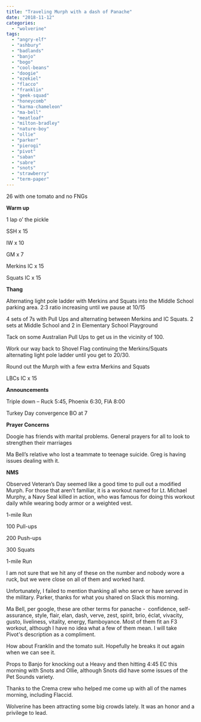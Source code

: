 ```yaml
---
title: "Traveling Murph with a dash of Panache"
date: "2018-11-12"
categories: 
  - "wolverine"
tags: 
  - "angry-elf"
  - "ashbury"
  - "badlands"
  - "banjo"
  - "bogo"
  - "cool-beans"
  - "doogie"
  - "ezekiel"
  - "flacco"
  - "franklin"
  - "geek-squad"
  - "honeycomb"
  - "karma-chameleon"
  - "ma-bell"
  - "meatloaf"
  - "milton-bradley"
  - "nature-boy"
  - "ollie"
  - "parker"
  - "pierogi"
  - "pivot"
  - "saban"
  - "sabre"
  - "snots"
  - "strawberry"
  - "term-paper"
---
```


26 with one tomato and no FNGs

**Warm up**

1 lap o’ the pickle

SSH x 15

IW x 10

GM x 7

Merkins IC x 15

Squats IC x 15

**Thang**

Alternating light pole ladder with Merkins and Squats into the Middle School parking area. 2:3 ratio increasing until we pause at 10/15

4 sets of 7s with Pull Ups and alternating between Merkins and IC Squats. 2 sets at Middle School and 2 in Elementary School Playground

Tack on some Australian Pull Ups to get us in the vicinity of 100.

Work our way back to Shovel Flag continuing the Merkins/Squats alternating light pole ladder until you get to 20/30.

Round out the Murph with a few extra Merkins and Squats

LBCs IC x 15

**Announcements**

Triple down – Ruck 5:45, Phoenix 6:30, FIA 8:00

Turkey Day convergence BO at 7

**Prayer Concerns**

Doogie has friends with marital problems. General prayers for all to look to strengthen their marriages

Ma Bell’s relative who lost a teammate to teenage suicide. Greg is having issues dealing with it.

**NMS**

Observed Veteran’s Day seemed like a good time to pull out a modified Murph. For those that aren’t familiar, it is a workout named for Lt. Michael Murphy, a Navy Seal killed in action, who was famous for doing this workout daily while wearing body armor or a weighted vest.

1-mile Run

100 Pull-ups

200 Push-ups

300 Squats

1-mile Run

I am not sure that we hit any of these on the number and nobody wore a ruck, but we were close on all of them and worked hard.

Unfortunately, I failed to mention thanking all who serve or have served in the military. Parker, thanks for what you shared on Slack this morning.

Ma Bell, per google, these are other terms for panache -  confidence, self-assurance, style, flair, elan, dash, verve, zest, spirit, brio, éclat, vivacity, gusto, liveliness, vitality, energy, flamboyance. Most of them fit an F3 workout, although I have no idea what a few of them mean. I will take Pivot's description as a compliment. 

How about Franklin and the tomato suit. Hopefully he breaks it out again when we can see it.

Props to Banjo for knocking out a Heavy and then hitting 4:45 EC this morning with Snots and Ollie, although Snots did have some issues of the Pet Sounds variety.

Thanks to the Crema crew who helped me come up with all of the names morning, including Flaccid.

Wolverine has been attracting some big crowds lately. It was an honor and a privilege to lead.
